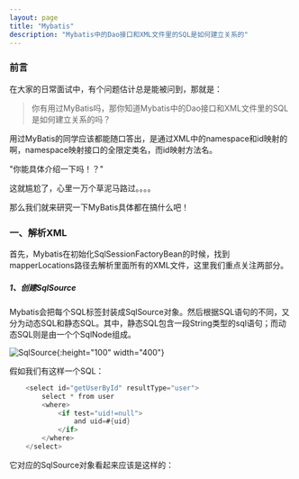 ```yaml
---
layout: page
title: "Mybatis"
description: "Mybatis中的Dao接口和XML文件里的SQL是如何建立关系的"
---
```


### 前言

在大家的日常面试中，有个问题估计总是能被问到，那就是：

>你有用过MyBatis吗，那你知道Mybatis中的Dao接口和XML文件里的SQL是如何建立关系的吗？

用过MyBatis的同学应该都能随口答出，是通过XML中的namespace和id映射的啊，namespace映射接口的全限定类名，而id映射方法名。

"你能具体介绍一下吗！？"

这就尴尬了，心里一万个草泥马路过。。。。

那么我们就来研究一下MyBatis具体都在搞什么吧！

### 一、解析XML

首先，Mybatis在初始化SqlSessionFactoryBean的时候，找到mapperLocations路径去解析里面所有的XML文件，这里我们重点关注两部分。

##### 1、创建SqlSource

Mybatis会把每个SQL标签封装成SqlSource对象。然后根据SQL语句的不同，又分为动态SQL和静态SQL。其中，静态SQL包含一段String类型的sql语句；而动态SQL则是由一个个SqlNode组成。

![SqlSource](https://zhouyy.top/img/169ce3ccf1155ed5.png){:height="100" width="400"}

假如我们有这样一个SQL：

```java
    <select id="getUserById" resultType="user">
    	select * from user
    	<where>
    		<if test="uid!=null">
    			and uid=#{uid}
    		</if>
    	</where>
    </select>
```

它对应的SqlSource对象看起来应该是这样的：